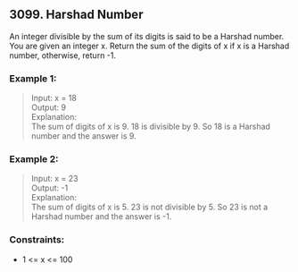 ## 3099. Harshad Number

An integer divisible by the sum of its digits is said to be a Harshad number.
You are given an integer x.
Return the sum of the digits of x if x is a Harshad number, otherwise, return -1.

### Example 1:

> Input: x = 18<br/>
> Output: 9<br/>
> Explanation:<br/>
> The sum of digits of x is 9. 18 is divisible by 9. So 18 is a Harshad number and the answer is 9.

### Example 2:

> Input: x = 23<br/>
> Output: -1<br/>
> Explanation:<br/>
> The sum of digits of x is 5. 23 is not divisible by 5. So 23 is not a Harshad number and the answer is -1.

### Constraints:

- 1 <= x <= 100
